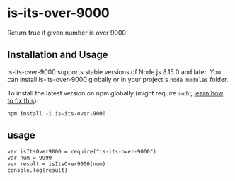 # is-its-over-9000
Return true if given number is over 9000

Installation and Usage
----------------------

is-its-over-9000 supports stable versions of Node.js 8.15.0 and later. You can install
is-its-over-9000 globally or in your project's `node_modules` folder.

To install the latest version on npm globally (might require `sudo`;
[learn how to fix this](https://docs.npmjs.com/resolving-eacces-permissions-errors-when-installing-packages-globally)):

    npm install -i is-its-over-9000


## usage
    var isItsOver9000 = require("is-its-over-9000")
    var num = 9999
    var result = isItsOver9000(num)
    console.log(result)

